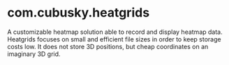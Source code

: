 # com.cubusky.heatgrids
A customizable heatmap solution able to record and display heatmap data. Heatgrids focuses on small and efficient file sizes in order to keep storage costs low. It does not store 3D positions, but cheap coordinates on an imaginary 3D grid.
